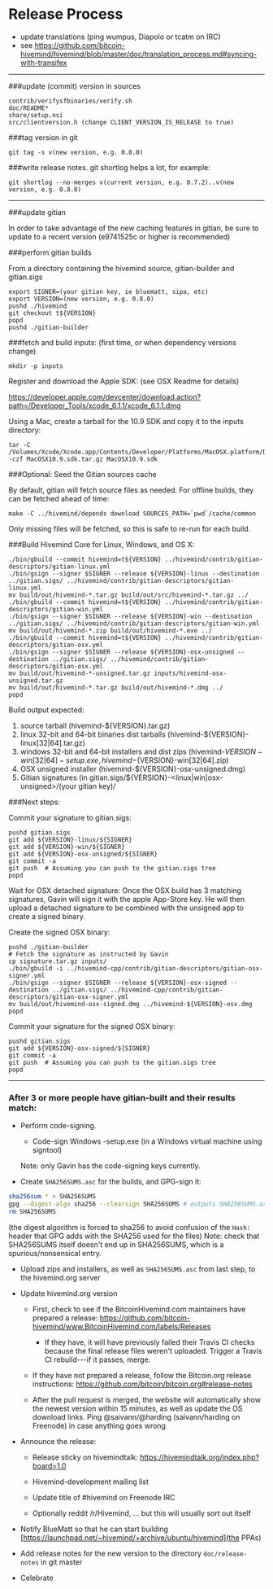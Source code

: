 Release Process
====================

* update translations (ping wumpus, Diapolo or tcatm on IRC)
* see https://github.com/bitcoin-hivemind/hivemind/blob/master/doc/translation_process.md#syncing-with-transifex

* * *

###update (commit) version in sources

	contrib/verifysfbinaries/verify.sh
	doc/README*
	share/setup.nsi
	src/clientversion.h (change CLIENT_VERSION_IS_RELEASE to true)

###tag version in git

	git tag -s v(new version, e.g. 0.8.0)

###write release notes. git shortlog helps a lot, for example:

	git shortlog --no-merges v(current version, e.g. 0.7.2)..v(new version, e.g. 0.8.0)

* * *

###update gitian

 In order to take advantage of the new caching features in gitian, be sure to update to a recent version (e9741525c or higher is recommended)

###perform gitian builds

 From a directory containing the hivemind source, gitian-builder and gitian.sigs

	export SIGNER=(your gitian key, ie bluematt, sipa, etc)
	export VERSION=(new version, e.g. 0.8.0)
	pushd ./hivemind
	git checkout t${VERSION}
	popd
	pushd ./gitian-builder

###fetch and build inputs: (first time, or when dependency versions change)

	mkdir -p inputs

 Register and download the Apple SDK: (see OSX Readme for details)

 https://developer.apple.com/devcenter/download.action?path=/Developer_Tools/xcode_6.1.1/xcode_6.1.1.dmg

 Using a Mac, create a tarball for the 10.9 SDK and copy it to the inputs directory:

	tar -C /Volumes/Xcode/Xcode.app/Contents/Developer/Platforms/MacOSX.platform/Developer/SDKs/ -czf MacOSX10.9.sdk.tar.gz MacOSX10.9.sdk

###Optional: Seed the Gitian sources cache

  By default, gitian will fetch source files as needed. For offline builds, they can be fetched ahead of time:

	make -C ../hivemind/depends download SOURCES_PATH=`pwd`/cache/common

  Only missing files will be fetched, so this is safe to re-run for each build.

###Build Hivemind Core for Linux, Windows, and OS X:

	./bin/gbuild --commit hivemind=t${VERSION} ../hivemind/contrib/gitian-descriptors/gitian-linux.yml
	./bin/gsign --signer $SIGNER --release ${VERSION}-linux --destination ../gitian.sigs/ ../hivemind/contrib/gitian-descriptors/gitian-linux.yml
	mv build/out/hivemind-*.tar.gz build/out/src/hivemind-*.tar.gz ../
	./bin/gbuild --commit hivemind=t${VERSION} ../hivemind/contrib/gitian-descriptors/gitian-win.yml
	./bin/gsign --signer $SIGNER --release ${VERSION}-win --destination ../gitian.sigs/ ../hivemind/contrib/gitian-descriptors/gitian-win.yml
	mv build/out/hivemind-*.zip build/out/hivemind-*.exe ../
	./bin/gbuild --commit hivemind=t${VERSION} ../hivemind/contrib/gitian-descriptors/gitian-osx.yml
	./bin/gsign --signer $SIGNER --release ${VERSION}-osx-unsigned --destination ../gitian.sigs/ ../hivemind/contrib/gitian-descriptors/gitian-osx.yml
	mv build/out/hivemind-*-unsigned.tar.gz inputs/hivemind-osx-unsigned.tar.gz
	mv build/out/hivemind-*.tar.gz build/out/hivemind-*.dmg ../
	popd
  Build output expected:

  1. source tarball (hivemind-${VERSION}.tar.gz)
  2. linux 32-bit and 64-bit binaries dist tarballs (hivemind-${VERSION}-linux[32|64].tar.gz)
  3. windows 32-bit and 64-bit installers and dist zips (hivemind-${VERSION}-win[32|64]-setup.exe, hivemind-${VERSION}-win[32|64].zip)
  4. OSX unsigned installer (hivemind-${VERSION}-osx-unsigned.dmg)
  5. Gitian signatures (in gitian.sigs/${VERSION}-<linux|win|osx-unsigned>/(your gitian key)/

###Next steps:

Commit your signature to gitian.sigs:

	pushd gitian.sigs
	git add ${VERSION}-linux/${SIGNER}
	git add ${VERSION}-win/${SIGNER}
	git add ${VERSION}-osx-unsigned/${SIGNER}
	git commit -a
	git push  # Assuming you can push to the gitian.sigs tree
	popd

  Wait for OSX detached signature:
	Once the OSX build has 3 matching signatures, Gavin will sign it with the apple App-Store key.
	He will then upload a detached signature to be combined with the unsigned app to create a signed binary.

  Create the signed OSX binary:

	pushd ./gitian-builder
	# Fetch the signature as instructed by Gavin
	cp signature.tar.gz inputs/
	./bin/gbuild -i ../hivemind-cpp/contrib/gitian-descriptors/gitian-osx-signer.yml
	./bin/gsign --signer $SIGNER --release ${VERSION}-osx-signed --destination ../gitian.sigs/ ../hivemind-cpp/contrib/gitian-descriptors/gitian-osx-signer.yml
	mv build/out/hivemind-osx-signed.dmg ../hivemind-${VERSION}-osx.dmg
	popd

Commit your signature for the signed OSX binary:

	pushd gitian.sigs
	git add ${VERSION}-osx-signed/${SIGNER}
	git commit -a
	git push  # Assuming you can push to the gitian.sigs tree
	popd

-------------------------------------------------------------------------

### After 3 or more people have gitian-built and their results match:

- Perform code-signing.

    - Code-sign Windows -setup.exe (in a Windows virtual machine using signtool)

  Note: only Gavin has the code-signing keys currently.

- Create `SHA256SUMS.asc` for the builds, and GPG-sign it:
```bash
sha256sum * > SHA256SUMS
gpg --digest-algo sha256 --clearsign SHA256SUMS # outputs SHA256SUMS.asc
rm SHA256SUMS
```
(the digest algorithm is forced to sha256 to avoid confusion of the `Hash:` header that GPG adds with the SHA256 used for the files)
Note: check that SHA256SUMS itself doesn't end up in SHA256SUMS, which is a spurious/nonsensical entry.

- Upload zips and installers, as well as `SHA256SUMS.asc` from last step, to the hivemind.org server

- Update hivemind.org version

  - First, check to see if the BitcoinHivemind.com maintainers have prepared a
    release: https://github.com/bitcoin-hivemind/www.BitcoinHivemind.com/labels/Releases

      - If they have, it will have previously failed their Travis CI
        checks because the final release files weren't uploaded.
        Trigger a Travis CI rebuild---if it passes, merge.

  - If they have not prepared a release, follow the Bitcoin.org release
    instructions: https://github.com/bitcoin/bitcoin.org#release-notes

  - After the pull request is merged, the website will automatically show the newest version within 15 minutes, as well
    as update the OS download links. Ping @saivann/@harding (saivann/harding on Freenode) in case anything goes wrong

- Announce the release:

  - Release sticky on hivemindtalk: https://hivemindtalk.org/index.php?board=1.0

  - Hivemind-development mailing list

  - Update title of #hivemind on Freenode IRC

  - Optionally reddit /r/Hivemind, ... but this will usually sort out itself

- Notify BlueMatt so that he can start building [https://launchpad.net/~hivemind/+archive/ubuntu/hivemind](the PPAs)

- Add release notes for the new version to the directory `doc/release-notes` in git master

- Celebrate
